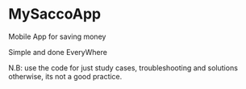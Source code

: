 # MySaccoApp
Mobile App for saving money

Simple and done EveryWhere

N.B: use the code for just study cases, troubleshooting and solutions otherwise, its not a good practice.
